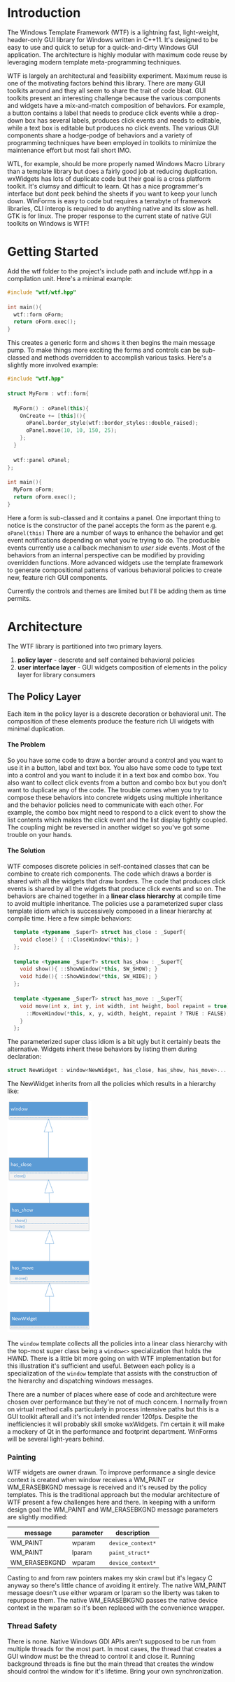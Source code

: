 # Introduction
The Windows Template Framework (WTF) is a lightning fast, light-weight, header-only GUI library for Windows written in C++11. It's designed to be easy to use and quick to setup for a quick-and-dirty Windows GUI application. The architecture is highly modular with maximum code reuse by leveraging modern template meta-programming techniques.

WTF is largely an architectural and feasibility experiment. Maximum reuse is one of the motivating factors behind this library. There are many GUI toolkits around and they all seem to share the trait of code bloat. GUI toolkits present an interesting challenge because the various components and widgets have a mix-and-match composition of behaviors.  For example, a button contains a label that needs to produce click events while a drop-down box has several labels, produces click events and needs to editable, while a text box is editable but produces no click events. The various GUI components share a hodge-podge of behaviors and a variety of programming techniques have been employed in toolkits to minimize the maintenance effort but most fall short IMO.

WTL, for example, should be more properly named Windows Macro Library than a template library but does a fairly good job at reducing duplication.  wxWidgets has lots of duplicate code but their goal is a cross platform toolkit.  It's clumsy and difficult to learn.  Qt has a nice programmer's interface but dont peek behind the sheets if you want to keep your lunch down. WinForms is easy to code but requires a terrabyte of framework libraries, CLI interop is required to do anything native and its slow as hell. GTK is for linux. The proper response to the current state of native GUI toolkits on Windows is WTF!


# Getting Started
Add the wtf folder to the project's include path and include wtf.hpp in a compilation unit. Here's a minimal example:


~~~cpp
#include "wtf/wtf.hpp"

int main(){
  wtf::form oForm;
  return oForm.exec();
}
~~~

This creates a generic form and shows it then begins the main message pump.  To make things more exciting the forms and controls can be sub-classed and methods overridden to accomplish various tasks.  Here's a slightly more involved example:

~~~cpp
#include "wtf.hpp"

struct MyForm : wtf::form{

  MyForm() : oPanel(this){
    OnCreate += [this](){ 
      oPanel.border_style(wtf::border_styles::double_raised);
      oPanel.move(10, 10, 150, 25);
    };
  }

  wtf::panel oPanel;
};

int main(){
  MyForm oForm;
  return oForm.exec();
}

~~~

Here a form is sub-classed and it contains a panel. One important thing to notice is the constructor of the panel accepts the form as the parent e.g. `oPanel(this)` There are a number of ways to enhance the behavior and get event notifications depending on what you're trying to do. The producible events currently use a callback mechanism to _user side_ events. Most of the behaviors from an internal perspective can be modified by providing overridden functions. More advanced widgets use the template framework to generate compositional patterns of various behavioral policies to create new, feature rich GUI components.

Currently the controls and themes are limited but I'll be adding them as time permits.

# Architecture
The WTF library is partitioned into two primary layers.
1. __policy layer__ - descrete and self contained behavioral policies 
2. __user interface layer__ - GUI widgets composition of elements in the policy layer for library consumers

## The Policy Layer
Each item in the policy layer is a descrete decoration or behavioral unit. The composition of these elements produce the feature rich UI widgets with minimal duplication.
#### The Problem
So you have some code to draw a border around a control and you want to use it in a button, label and text box. You also have some code to type text into a control and you want to include it in a text box and combo box. You also want to collect click events from a button and combo box but you don't want to duplicate any of the code. The trouble comes when you try to compose these behaviors into concrete widgets using multiple inheritance and the behavior policies need to communicate with each other.  For example, the combo box might need to respond to a click event to show the list contents which makes the click event and the list display tightly coupled. The coupling might be reversed in another widget so you've got some trouble on your hands.

#### The Solution
WTF composes discrete policies in self-contained classes that can be combine to create rich components. The code which draws a border is shared with all the widgets that draw borders.  The code that produces click events is shared by all the widgets that produce click events and so on. The behaviors are chained together in a __linear class hierarchy__ at compile time to avoid multiple inheritance.  The policies use a parameterized super class template idiom which is successively composed in a linear hierarchy at compile time. Here a few simple behaviors:

~~~cpp
  template <typename _SuperT> struct has_close : _SuperT{
    void close() { ::CloseWindow(*this); }
  };

  template <typename _SuperT> struct has_show : _SuperT{
    void show(){ ::ShowWindow(*this, SW_SHOW); }
    void hide(){ ::ShowWindow(*this, SW_HIDE); }
  };
  
  template <typename _SuperT> struct has_move : _SuperT{
    void move(int x, int y, int width, int height, bool repaint = true){
      ::MoveWindow(*this, x, y, width, height, repaint ? TRUE : FALSE);
    }
  };
~~~

The parameterized super class idiom is a bit ugly but it certainly beats the alternative. Widgets inherit these behaviors by listing them during declaration:

~~~cpp
struct NewWidget : window<NewWidget, has_close, has_show, has_move>...
~~~
The NewWidget inherits from all the policies which results in a hierarchy like:

![class hierarchy](docs/images/example_hierarchy_1.png)

The `window` template collects all the policies into a linear class hierarchy with the top-most super class being a `window<>` specialization that holds the HWND. There is a little bit more going on with WTF implementation but for this illustration it's sufficient and useful. Between each policy is a specialization of the `window` template that assists with the construction of the hierarchy and dispatching windows messages. 

There are a number of places where ease of code and architecture were chosen over performance but they're not of much concern.  I normally frown on virtual method calls particularly in process intensive paths but this is a GUI toolkit afterall and it's not intended render 120fps. Despite the inefficiencies it will probably skill smoke wxWidgets. I'm certain it will make a mockery of Qt in the performance and footprint department.  WinForms will be several light-years behind.



### Painting
WTF widgets are owner drawn. To improve performance a single device context is created when window receives a WM_PAINT or WM_ERASEBKGND message is received and it's reused by the policy templates. This is the traditional approach but the modular architecture of WTF present a few challenges here and there. In keeping with a uniform design goal the WM_PAINT and WM_ERASEBKGND message parameters are slightly modified:

|  message  |  parameter  |  description  |
|-----------|-------------|---------------|
| WM_PAINT | wparam | `device_context*`|
| WM_PAINT | lparam | `paint_struct*` |
| WM_ERASEBKGND | wparam |`device_context*`|

Casting to and from raw pointers makes my skin crawl but it's legacy C anyway so there's little chance of avoiding it entirely. The native WM_PAINT message doesn't use either wparam or lparam so the liberty was taken to repurpose them. The native WM_ERASEBKGND passes the native device context in the wparam so it's been replaced with the convenience wrapper.

### Thread Safety
There is none. Native Windows GDI APIs aren't supposed to be run from multiple threads for the most part. In most cases, the thread that creates a GUI window must be the thread to control it and close it. Running background threads is fine but the main thread that creates the window should control the window for it's lifetime.  Bring your own synchronization.
